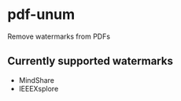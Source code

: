 # pdf-unum
Remove watermarks from PDFs

## Currently supported watermarks
* MindShare
* IEEEXsplore
